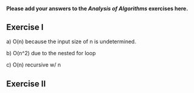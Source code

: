 #### Please add your answers to the ***Analysis of  Algorithms*** exercises here.

## Exercise I

a) O(n) because the input size of n is undetermined.


b) O(n^2) due to the nested for loop


c) O(n) recursive w/ n

## Exercise II


